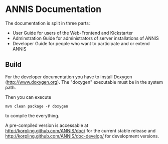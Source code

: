 ANNIS Documentation
===================

The documentation is split in three parts:

- User Guide for users of the Web-Frontend and Kickstarter
- Adminstration Guide for administrators of server installations of ANNIS
- Developer Guide for people who want to participate and or extend ANNIS

Build
-----

For the developer documentation you have to install Doxygen (http://www.doxygen.org).
The "doxygen" executable must be in the system path.

Then you can execute
```
mvn clean package -P doxygen
```
to compile the everything.

A pre-compiled version is accessable at http://korpling.github.com/ANNIS/doc/ for the current stable release
and http://korpling.github.com/ANNIS/doc-develop/ for development versions.
